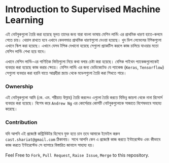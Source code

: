# Introduction to Supervised Machine Learning

এই নোটবুকগুলো তৈরি করা হয়েছে মূলত তাদের জন্য যারা বাংলা ভাষায় মেশিন লার্নিং এর প্রাথমিক ধারণা হাতে-কলমে পেতে চায়। খেয়াল রাখতে হবে এখানে কেবলমাত্র প্রাথমিক ধারণাগুলো দেওয়া হয়েছে। খুব ডিপ লেভেলের টপিকগুলো এখানে স্কিপ করা হয়েছে। এখানে যেসব টপিক দেখানো হয়েছে সেগুলো প্র্যাকটিস করলে কাজ চালিয়ে যাওয়ার মতো মেশিন লার্নিং শেখা হয়ে যাবে। 

এখানে মেশিন লার্নিং-এর গাণিতিক ভিত্তিগুলো নিয়ে কথা বলার চেষ্টা করা হয়েছে। বেসিক পাইথন প্যাকেজগুলোকেই ব্যবহার করা হয়েছে কাজ করার ক্ষেত্রে। মেশিন লার্নিং এর জন্য ডেডিকেটেড যে প্যাকেজ (`Keras`, `Tensorflow`) সেগুলো ব্যবহার করা হয়নি যাতে আগ্রহীরা স্ক্র্যাচ থেকে মডেলগুলো তৈরি করা শিখতে পারে। 

### Ownership

এই নোটবুকগুলো আমি (কে. এম. শরীয়াত উল্লাহ) তৈরি করলেও এগুলো তৈরি করতে বিভিন্ন জায়গা থেকে নানা রিসোর্স ব্যবহার করা হয়েছে। বিশেষ করে `Andrew Ng` এর কোর্সেরার কোর্সটি নোটবুকগুলোকে সাজাতে বিশেষভাবে সাহায্য করেছে। 

### Contribution

যদি আপনি এই প্রজেক্টে কন্ট্রিবিউটর হিসেবে যুক্ত হতে চান তবে আমাকে ইমেইল করুন `cast.shariat@gmail.com` ঠিকানায়। সাথে আপনি কেন এ প্রজেক্টে কাজ করতে ইন্টারেস্টেড এবং কীভাবে কাজ করতে ইন্টারেস্টেড সে ব্যাপারে বিস্তারিত জানালে সাহায্য হয়।

Feel Free to `Fork`, `Pull Request`, `Raise Issue`, `Merge` to this repository.  
